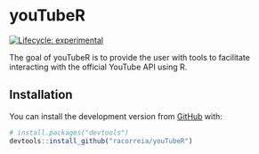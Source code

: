 
<!-- README.md is generated from README.Rmd. Please edit that file -->

# youTubeR

<!-- badges: start -->

[![Lifecycle:
experimental](https://img.shields.io/badge/lifecycle-experimental-orange.svg)](https://www.tidyverse.org/lifecycle/#experimental)
<!-- badges: end -->

The goal of youTubeR is to provide the user with tools to facilitate
interacting with the official YouTube API using R.

## Installation

You can install the development version from [GitHub](https://github.com/) with:

``` r
# install.packages("devtools")
devtools::install_github("racorreia/youTubeR")
```
